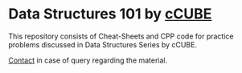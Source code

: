 # Data Structures 101 by [cCUBE](https://twitter.com/ccube_itmbu)

This repository consists of Cheat-Sheets and CPP code for practice problems discussed in Data Structures Series by cCUBE.

[Contact](monanira@gmail.com) in case of query regarding the material.
